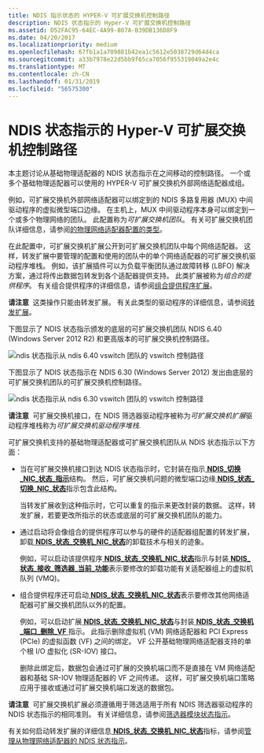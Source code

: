 ```yaml
---
title: NDIS 指示状态的 HYPER-V 可扩展交换机控制路径
description: NDIS 状态指示的 Hyper-V 可扩展交换机控制路径
ms.assetid: D52FAC95-64EC-4A99-807A-B39DB136D8F9
ms.date: 04/20/2017
ms.localizationpriority: medium
ms.openlocfilehash: 67fb1a1a709881b42ea1c5612e5038729d64d4ca
ms.sourcegitcommit: a33b7978e22d5bb9f65ca7056f955319049a2e4c
ms.translationtype: MT
ms.contentlocale: zh-CN
ms.lasthandoff: 01/31/2019
ms.locfileid: "56575300"
---
```

# <a name="hyper-v-extensible-switch-control-path-for-ndis-status-indications"></a>NDIS 状态指示的 Hyper-V 可扩展交换机控制路径


本主题讨论从基础物理适配器的 NDIS 状态指示在之间移动的控制路径。 一个或多个基础物理适配器可以使用的 HYPER-V 可扩展交换机外部网络适配器成组。

例如，可扩展交换机外部网络适配器可以绑定到的 NDIS 多路复用器 (MUX) 中间驱动程序的虚拟微型端口边缘。 在主机上，MUX 中间驱动程序本身可以绑定到一个或多个物理网络的团队。 此配置称为*可扩展交换机团队*。 有关可扩展交换机团队详细信息，请参阅[的物理网络适配器配置的类型](types-of-physical-network-adapter-configurations.md)。

在此配置中，可扩展交换机扩展公开到可扩展交换机团队中每个网络适配器。 这样，转发扩展中要管理的配置和使用的团队中的单个网络适配器的可扩展交换机驱动程序堆栈。 例如，该扩展插件可以为负载平衡团队通过故障转移 (LBFO) 解决方案，通过将传出数据包转发到各个适配器提供支持。 此类扩展被称为*组合的提供程序*。 有关组合提供程序的详细信息，请参阅[组合提供程序扩展](teaming-provider-extensions.md)。

**请注意**  这类操作只能由转发扩展。 有关此类型的驱动程序的详细信息，请参阅[转发扩展](forwarding-extensions.md)。

 

下图显示了 NDIS 状态指示颁发的底层的可扩展交换机团队 NDIS 6.40 (Windows Server 2012 R2) 和更高版本的可扩展交换机控制路径。

![ndis 状态指示从 ndis 6.40 vswitch 团队的 vswitch 控制路径](images/vswitch-status-controlpath2-ndis640.png)

下图显示了 NDIS 状态指示在 NDIS 6.30 (Windows Server 2012) 发出由底层的可扩展交换机团队的可扩展交换机控制路径。

![ndis 状态指示从 ndis 6.30 vswitch 团队的 vswitch 控制路径](images/vswitch-status-controlpath2.png)

**请注意**  可扩展交换机接口，在 NDIS 筛选器驱动程序被称为*可扩展交换机扩展*驱动程序堆栈称为*可扩展交换机驱动程序堆栈*.

 

可扩展交换机支持的基础物理适配器或可扩展交换机团队从 NDIS 状态指示以下方面：

-   当在可扩展交换机接口到达 NDIS 状态指示时，它封装在指示[ **NDIS\_切换\_NIC\_状态\_指示**](https://msdn.microsoft.com/library/windows/hardware/hh598217)结构。 然后，可扩展交换机问题的微型端口边缘[ **NDIS\_状态\_切换\_NIC\_状态**](https://msdn.microsoft.com/library/windows/hardware/hh598205)指示包含此结构。

    当转发扩展收到这种指示时，它可以重复的指示来更改封装的数据。 这样，转发扩展，若要更改所指示的状态或底层的可扩展交换机团队的能力。

-   通过启动将会像组合的提供程序可以参与的硬件的适配器组配置的转发扩展，卸载[ **NDIS\_状态\_交换机\_NIC\_状态**](https://msdn.microsoft.com/library/windows/hardware/hh598205)的卸载技术与相关的迹象。

    例如，可以启动该提供程序[ **NDIS\_状态\_交换机\_NIC\_状态**](https://msdn.microsoft.com/library/windows/hardware/hh598205)指示与封装[ **NDIS\_状态\_接收\_筛选器\_当前\_功能**](https://msdn.microsoft.com/library/windows/hardware/hh439814)表示要修改的卸载功能有关适配器组上的虚拟机队列 (VMQ)。

-   组合提供程序还可启动[ **NDIS\_状态\_交换机\_NIC\_状态**](https://msdn.microsoft.com/library/windows/hardware/hh598205)表示要修改其他网络适配器可扩展交换机团队以外的配置。

    例如，可以启动扩展[ **NDIS\_状态\_交换机\_NIC\_状态**](https://msdn.microsoft.com/library/windows/hardware/hh598205)与封装[ **NDIS\_状态\_交换机\_端口\_删除\_VF** ](https://msdn.microsoft.com/library/windows/hardware/hh598206)指示。 此指示删除虚拟机 (VM) 网络适配器和 PCI Express (PCIe) 的虚拟函数 (VF) 之间的绑定。 VF 公开基础物理网络适配器支持的单个根 I/O 虚拟化 (SR-IOV) 接口。

    删除此绑定后，数据包会通过可扩展的交换机端口而不是直接在 VM 网络适配器和基础 SR-IOV 物理适配器的 VF 之间传递。 这样，可扩展交换机端口策略应用于接收或通过可扩展交换机端口发送的数据包。

**请注意**  可扩展交换机扩展必须遵循用于筛选适用于所有 NDIS 筛选器驱动程序的 NDIS 状态指示的相同准则。 有关详细信息，请参阅[筛选器模块状态指示](filter-module-status-indications.md)。

 

有关如何启动转发扩展的详细信息[ **NDIS\_状态\_交换机\_NIC\_状态**](https://msdn.microsoft.com/library/windows/hardware/hh598205)指标，请参阅[管理从物理网络适配器的 NDIS 状态指示](managing-ndis-status-indications-from-physical-network-adapters.md)。

 

 





